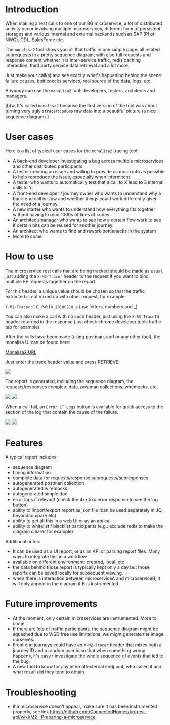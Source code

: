 

# Introduction

When making a rest calls to one of our BG microservice, a lot of distributed activity occur involving multiple microservices, different form of persistent storages and various internal and external backends such as SAP (PI or NWG), CDL, SalesForce etc. 

The `monalisa2` tool shows you all that traffic in one simple page: all related subrequests in a pretty sequence diagram; with also full requests and response content whether it is inter-service traffic, redis caching interaction, third party service data retrieval and a lot more. 

Just make your call(s) and see exactly what's happening behind the scene: failure causes, bottlenecks services, real source of the data, logs,  etc. 

Anybody can use the `monalisa2` tool: developers, testers, architects and managers. 

[btw, It's called `monalisa2` because the first version of the tool was about turning very ugly `strace`/`tcpdump` raw data into a beautiful picture (a nice sequence diagram).]

# User cases

Here is a list of typical user cases for the `monalisa2` tracing tool:

* A back-end developer investigating a bug across multiple microservices and other distributed participants
* A tester creating an issue and willing to provide as much info as possible to help reproduce the issue, especially when intermitent
* A tester who wants to automatically test that a call to X lead to 3 internal calls to Y.
* A front-end developer / journey owner who wants to understand why a back-end call is slow and whether things could work differently given the need of a journey. 
* A new starter who wants to understand how everything fits together without having to read 1000s of lines of codes. 
* An architect/manager who wants to see how a certain flow work to see if certain bits can be reused for another journey. 
* An architect who wants to find and rework bottlenecks in the system
* More to come


# How to use 

The microservice rest calls that are being tracked should be made as usual, just adding the `X-M2-Tracer` header to the request if you want to bind multiple FE requests together on the report. 

For this header, a unique value should be chosen so that the traffic extracted is not mixed up with other request, for example:

`X-M2-Tracer:CHI_Pablo_20180218_a` (use letters, numbers and _)

You can also make a call with no such header, just using the `X-B3-TraceId` header returned in the response (just check chrome developer tools traffic tab for example). 

After the calls have been made (using postman, curl or any other tool), the monalisa UI can be found here:

[Monalisa2 URL](https://digital1.bgdigitaltest.co.uk/microservices-tools/monalisa2/)

Just enter the trace header value and press RETRIEVE.

![](https://github.com/ConnectedHomes/bg-ms-interface/blob/master/docs/monalisa2/m2main.png)

The report is generated, including the sequence diagram, the requests/responses complete data, postman collections, wiremocks, etc. 

![](https://github.com/ConnectedHomes/bg-ms-interface/blob/master/docs/monalisa2/customers_noredis.png)
![](https://github.com/ConnectedHomes/bg-ms-interface/blob/master/docs/monalisa2/rr.png)

When a call fail, an `Error CT Logs` button is available for quick access to the section of the log that contain the cause of the failure. 

![](https://github.com/ConnectedHomes/bg-ms-interface/blob/master/docs/monalisa2/error1.png)
![](https://github.com/ConnectedHomes/bg-ms-interface/blob/master/docs/monalisa2/error2.png)

# Features

A typical report includes:
* sequence diagram 
* timing information
* complete data for requests/response subrequests/subresponses
* autogenerated postman collection
* autogenerated wiremocks
* autogenerated simple doc 
* error logs if relevant (check the 4xx 5xx error response to see the log button)
* ability to import/export report as json file (can be used separately in JQ, beyondcompare etc)
* ability to get all this in a web UI or as an api call
* ability to whitelist / blacklist participants (e.g.: exclude redis to make the diagram clearer for example)

Additional notes:

* It can be used as a UI report, or as an API or parsing report files. Many ways to integrate this in a workflow
* available on different environment: preprod, local, etc
* the data behind those report is typically kept only a day but those reports can be saved locally for subsequent viewing. 
* when there is interaction between microserviceA and microserviceB, it will only appear in the diagram if B is instrumented

# Future improvements

* At the moment, only certain microservices are instrumented. More to come. 
* If there are lots of traffic participants, the sequence diagram might be squashed due to WSD free use limitations, we might generate the image ourselves.
* Front end journeys could have an `X-M2-Tracer` header that mixes both a journey ID and a random user id so that when something wrong happens, it's easy t investigate the whole sequence of events that led to the bug. 
* A new tool to know for any internal/external endpoint, who called it and what result did they tend to obtain. 

# Troubleshooting

* if a microservice doesn't appear, make sure it has been instrumented properly, see link  https://github.com/ConnectedHomes/bg-rest-api/wiki/M2--Preparing-a-microservice
